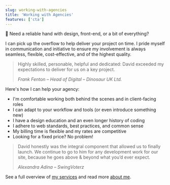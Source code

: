 ```yaml
---
slug: working-with-agencies
title: 'Working with Agencies'
features: ['cta']
---
```

📢 Need a reliable hand with design, front-end, or a bit of everything?

I can pick up the overflow to help deliver your project on time. I pride myself in communication and initiative to ensure my involvement is always seamless, flexible, cost-effective, and of the highest quality.

> Highly skilled, personable, helpful and dedicated: David exceeded my expectations to deliver for us on a key project.
>
> <cite>Frank Fenton &ndash; Head of Digital &ndash; Dinosaur UK Ltd.</cite>

Here's how I can help your agency:

* I'm comfortable working both behind the scenes and in client-facing roles
* I can adapt to your workflow and tools (or even introduce something new)
* I have a design education and an even longer history of coding
* I adhere to web standards, best practices, and common sense
* My billing time is flexible and my rates are competitive
* Looking for a fixed price? No problem!

> David honestly was the integral component that allowed us to finally launch. We continue to go to him for any development work for our site, because he goes above & beyond what you’d ever expect.
>
> <cite>Alexandra Adina – SwingVoterz</cite>

See a full overview of [my services](/services/) and read more [about me](/about/).
